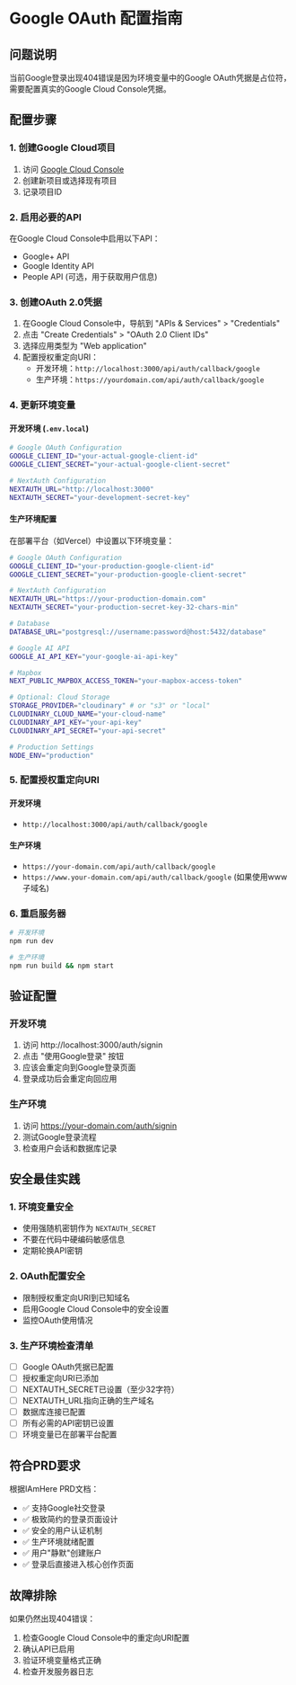 # Google OAuth 配置指南

## 问题说明
当前Google登录出现404错误是因为环境变量中的Google OAuth凭据是占位符，需要配置真实的Google Cloud Console凭据。

## 配置步骤

### 1. 创建Google Cloud项目
1. 访问 [Google Cloud Console](https://console.cloud.google.com/)
2. 创建新项目或选择现有项目
3. 记录项目ID

### 2. 启用必要的API
在Google Cloud Console中启用以下API：
- Google+ API
- Google Identity API
- People API (可选，用于获取用户信息)

### 3. 创建OAuth 2.0凭据
1. 在Google Cloud Console中，导航到 "APIs & Services" > "Credentials"
2. 点击 "Create Credentials" > "OAuth 2.0 Client IDs"
3. 选择应用类型为 "Web application"
4. 配置授权重定向URI：
   - 开发环境：`http://localhost:3000/api/auth/callback/google`
   - 生产环境：`https://yourdomain.com/api/auth/callback/google`

### 4. 更新环境变量

#### 开发环境 (`.env.local`)
```bash
# Google OAuth Configuration
GOOGLE_CLIENT_ID="your-actual-google-client-id"
GOOGLE_CLIENT_SECRET="your-actual-google-client-secret"

# NextAuth Configuration
NEXTAUTH_URL="http://localhost:3000"
NEXTAUTH_SECRET="your-development-secret-key"
```

#### 生产环境配置
在部署平台（如Vercel）中设置以下环境变量：

```bash
# Google OAuth Configuration
GOOGLE_CLIENT_ID="your-production-google-client-id"
GOOGLE_CLIENT_SECRET="your-production-google-client-secret"

# NextAuth Configuration
NEXTAUTH_URL="https://your-production-domain.com"
NEXTAUTH_SECRET="your-production-secret-key-32-chars-min"

# Database
DATABASE_URL="postgresql://username:password@host:5432/database"

# Google AI API
GOOGLE_AI_API_KEY="your-google-ai-api-key"

# Mapbox
NEXT_PUBLIC_MAPBOX_ACCESS_TOKEN="your-mapbox-access-token"

# Optional: Cloud Storage
STORAGE_PROVIDER="cloudinary" # or "s3" or "local"
CLOUDINARY_CLOUD_NAME="your-cloud-name"
CLOUDINARY_API_KEY="your-api-key"
CLOUDINARY_API_SECRET="your-api-secret"

# Production Settings
NODE_ENV="production"
```

### 5. 配置授权重定向URI

#### 开发环境
- `http://localhost:3000/api/auth/callback/google`

#### 生产环境
- `https://your-domain.com/api/auth/callback/google`
- `https://www.your-domain.com/api/auth/callback/google` (如果使用www子域名)

### 6. 重启服务器
```bash
# 开发环境
npm run dev

# 生产环境
npm run build && npm start
```

## 验证配置

### 开发环境
1. 访问 http://localhost:3000/auth/signin
2. 点击 "使用Google登录" 按钮
3. 应该会重定向到Google登录页面
4. 登录成功后会重定向回应用

### 生产环境
1. 访问 https://your-domain.com/auth/signin
2. 测试Google登录流程
3. 检查用户会话和数据库记录

## 安全最佳实践

### 1. 环境变量安全
- 使用强随机密钥作为 `NEXTAUTH_SECRET`
- 不要在代码中硬编码敏感信息
- 定期轮换API密钥

### 2. OAuth配置安全
- 限制授权重定向URI到已知域名
- 启用Google Cloud Console中的安全设置
- 监控OAuth使用情况

### 3. 生产环境检查清单
- [ ] Google OAuth凭据已配置
- [ ] 授权重定向URI已添加
- [ ] NEXTAUTH_SECRET已设置（至少32字符）
- [ ] NEXTAUTH_URL指向正确的生产域名
- [ ] 数据库连接已配置
- [ ] 所有必需的API密钥已设置
- [ ] 环境变量已在部署平台配置

## 符合PRD要求
根据IAmHere PRD文档：
- ✅ 支持Google社交登录
- ✅ 极致简约的登录页面设计
- ✅ 安全的用户认证机制
- ✅ 生产环境就绪配置
- ✅ 用户"静默"创建账户
- ✅ 登录后直接进入核心创作页面

## 故障排除
如果仍然出现404错误：
1. 检查Google Cloud Console中的重定向URI配置
2. 确认API已启用
3. 验证环境变量格式正确
4. 检查开发服务器日志